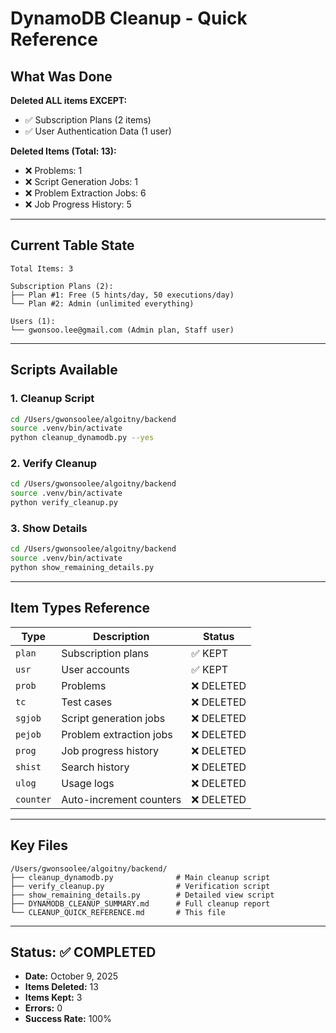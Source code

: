 # DynamoDB Cleanup - Quick Reference

## What Was Done

**Deleted ALL items EXCEPT:**
- ✅ Subscription Plans (2 items)
- ✅ User Authentication Data (1 user)

**Deleted Items (Total: 13):**
- ❌ Problems: 1
- ❌ Script Generation Jobs: 1
- ❌ Problem Extraction Jobs: 6
- ❌ Job Progress History: 5

---

## Current Table State

```
Total Items: 3

Subscription Plans (2):
├── Plan #1: Free (5 hints/day, 50 executions/day)
└── Plan #2: Admin (unlimited everything)

Users (1):
└── gwonsoo.lee@gmail.com (Admin plan, Staff user)
```

---

## Scripts Available

### 1. Cleanup Script
```bash
cd /Users/gwonsoolee/algoitny/backend
source .venv/bin/activate
python cleanup_dynamodb.py --yes
```

### 2. Verify Cleanup
```bash
cd /Users/gwonsoolee/algoitny/backend
source .venv/bin/activate
python verify_cleanup.py
```

### 3. Show Details
```bash
cd /Users/gwonsoolee/algoitny/backend
source .venv/bin/activate
python show_remaining_details.py
```

---

## Item Types Reference

| Type | Description | Status |
|------|-------------|--------|
| `plan` | Subscription plans | ✅ KEPT |
| `usr` | User accounts | ✅ KEPT |
| `prob` | Problems | ❌ DELETED |
| `tc` | Test cases | ❌ DELETED |
| `sgjob` | Script generation jobs | ❌ DELETED |
| `pejob` | Problem extraction jobs | ❌ DELETED |
| `prog` | Job progress history | ❌ DELETED |
| `shist` | Search history | ❌ DELETED |
| `ulog` | Usage logs | ❌ DELETED |
| `counter` | Auto-increment counters | ❌ DELETED |

---

## Key Files

```
/Users/gwonsoolee/algoitny/backend/
├── cleanup_dynamodb.py              # Main cleanup script
├── verify_cleanup.py                # Verification script
├── show_remaining_details.py        # Detailed view script
├── DYNAMODB_CLEANUP_SUMMARY.md      # Full cleanup report
└── CLEANUP_QUICK_REFERENCE.md       # This file
```

---

## Status: ✅ COMPLETED

- **Date:** October 9, 2025
- **Items Deleted:** 13
- **Items Kept:** 3
- **Errors:** 0
- **Success Rate:** 100%

